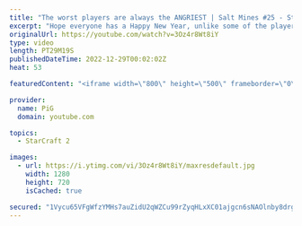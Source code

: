 ```yaml
---
title: "The worst players are always the ANGRIEST | Salt Mines #25 - StarCraft 2"
excerpt: "Hope everyone has a Happy New Year, unlike some of the players in Salt Mines! This is the final episode for 2022. We're taking a little breather for this series, maybe 3 or more weeks, before we will return with more sodium.  Salt Mines: Everyone has encountered a salty or BM opponent on the StarCraft"
originalUrl: https://youtube.com/watch?v=3Oz4r8Wt8iY
type: video
length: PT29M19S
publishedDateTime: 2022-12-29T00:02:02Z
heat: 53

featuredContent: "<iframe width=\"800\" height=\"500\" frameborder=\"0\" src=\"https://www.youtube.com/embed/3Oz4r8Wt8iY\" allow=\"accelerometer; autoplay; encrypted-media; gyroscope; picture-in-picture\" allowfullscreen></iframe>"

provider:
  name: PiG
  domain: youtube.com

topics:
  - StarCraft 2

images:
  - url: https://i.ytimg.com/vi/3Oz4r8Wt8iY/maxresdefault.jpg
    width: 1280
    height: 720
    isCached: true

secured: "1Vycu65VFgWfzYMHs7auZidU2qWZCu99rZyqHLxXC01ajgcn6sNAOlnby8drgajUoel8lFybjluDe687JFRr8eGNlW2nTrmHAB+cJm030+fma+w33vqJ8Qi5TDHH4mE0BSKQ5m9tecI6/BmGAfrsEc2lDEmkCFVqMOO1vEoWt91iPuw5RNw4Mea2u+PrDJs54A6DOvBWMhUpAYrjKoUK/bP48YBpq+5Xg9fNC3vtd08UgS6zp52drmgQNaS3CtGA7m2y3qa+TIyW5xcdfcqB5nC4da8QqUl/TJ9x6DwQRreuk5vHguJuXTTLXeirYlAVHb+cO9GpwwfvOdJHxjO0HzenmQbmgkf0ue386fMHBtBH4Wj7WFfygCCkqvXEr8t9q8qDU6NiMSzdkoCcu6Q7e/Rrjh2Ez3H8OHwbE3hHYaI=;85LXoeLNE8q5cYVgNb2fwA=="
---
```


